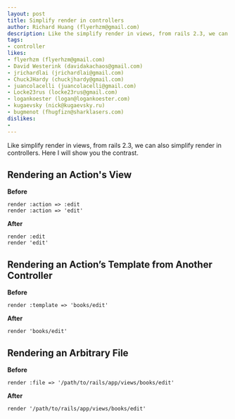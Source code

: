 ```yaml
---
layout: post
title: Simplify render in controllers
author: Richard Huang (flyerhzm@gmail.com)
description: Like the simplify render in views, from rails 2.3, we can also simplify render in controllers.
tags:
- controller
likes:
- flyerhzm (flyerhzm@gmail.com)
- David Westerink (davidakachaos@gmail.com)
- jrichardlai (jrichardlai@gmail.com)
- ChuckJHardy (chuckjhardy@gmail.com)
- juancolacelli (juancolacelli@gmail.com)
- Locke23rus (locke23rus@gmail.com)
- logankoester (logan@logankoester.com)
- kugaevsky (nick@kugaevsky.ru)
- bugmenot (fhugfizn@sharklasers.com)
dislikes:
- 
---
```

Like simplify render in views, from rails 2.3, we can also simplify render in controllers. Here I will show you the contrast.

Rendering an Action's View
---------------------------------------

**Before**

    render :action => :edit
    render :action => 'edit'

**After**

    render :edit
    render 'edit'

Rendering an Action’s Template from Another Controller
---------------------------------------------------------------------------------

**Before**

    render :template => 'books/edit'

**After**

    render 'books/edit'

Rendering an Arbitrary File
--------------------------------------

**Before**

    render :file => '/path/to/rails/app/views/books/edit'

**After**

    render '/path/to/rails/app/views/books/edit'

